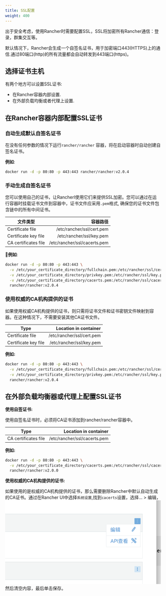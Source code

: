 ```yaml
---
title: SSL配置
weight: 400
---
```


出于安全考虑，使用Rancher时需要配置SSL，SSL将加密所有Rancher通信：登录，群集交互等。

默认情况下，Rancher会生成一个自签名证书，用于加密端口443(HTTPS)上的通信.通过80端口(http)的所有流量都会自动转发到443端口(https)。

## 选择证书主机

有两个地方可以设置SSL证书:

- 在Rancher容器内部设置.
- 在外部负载均衡或者代理上设置.

## 在Rancher容器内部配置SSL证书

### 自动生成默认自签名证书

在没有任何参数的情况下运行`rancher/rancher` 容器，将在启动容器时自动创建自签名证书。

**例如**:

```bash
docker run -d -p 80:80 -p 443:443 rancher/rancher:v2.0.4
```

### 手动生成自签名证书

您可以使用自己的证书，让Rancherl使用它们来提供SSL加密。您可以通过在运行容器时挂载证书文件到容器中，证书文件应采用`.pem`格式, 确保您的证书文件包含链中的所有中间证书。

| 文件类型                         |               容器路径 |
| ---------------------------- | ---------------------------: |
| Certificate file             |    /etc/rancher/ssl/cert.pem |
| Certificate key file         |     /etc/rancher/ssl/key.pem |
| CA certificates file         | /etc/rancher/ssl/cacerts.pem |

**例如**:

```bash
docker run -d -p 80:80 -p 443:443 \
  -v /etc/your_certificate_directory/fullchain.pem:/etc/rancher/ssl/cert.pem \
  -v /etc/your_certificate_directory/privkey.pem:/etc/rancher/ssl/key.pem \
  -v /etc/your_certificate_directory/cacerts.pem:/etc/rancher/ssl/cacerts.pem \
  rancher/rancher:v2.0.4
```

### 使用权威的CA机构提供的证书

如果使用权威CA机构提供的证书，则只需将证书文件和证书密钥文件映射到容器。在这种情况下，不需要安装其他CA证书文件。

| Type                         |        Location in container |
| ---------------------------- | ---------------------------: |
| Certificate file             |    /etc/rancher/ssl/cert.pem |
| Certificate key file         |     /etc/rancher/ssl/key.pem |

**例如:**

```bash
docker run -d -p 80:80 -p 443:443 \
  -v /etc/your_certificate_directory/fullchain.pem:/etc/rancher/ssl/cert.pem \
  -v /etc/your_certificate_directory/privkey.pem:/etc/rancher/ssl/key.pem \
  rancher/rancher:v2.0.4
```

## 在外部负载均衡器或代理上配置SSL证书

**使用自签证书:**

使用自签名证书时，必须将CA证书添加到rancher/rancher容器中。

| Type                         |        Location in container |
| ---------------------------- | ---------------------------: |
| CA certificates file         | /etc/rancher/ssl/cacerts.pem |

**例如:**

```bash
docker run -d -p 80:80 -p 443:443 \
  -v /etc/your_certificate_directory/cacerts.pem:/etc/rancher/ssl/cacerts.pem \
  rancher/rancher:v2.0.0
```

**使用权威的CA机构提供的证书:**

如果使用的是权威的CA机构提供的证书，那么需要删除Rancher中默认自动生成的CA证书。通过在Rancher UI中选择`系统设置`,找到`cacerts`设置，选择... > 编辑，
![image-20180704175645245](_index.assets/image-20180704175645245.png)然后清空内容，最后单击保存。
